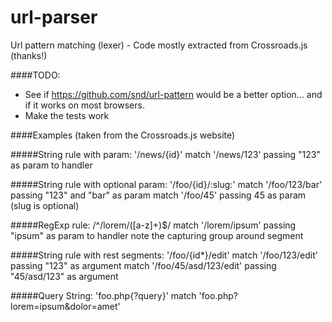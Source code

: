 # url-parser
Url pattern matching (lexer) - Code mostly extracted from Crossroads.js (thanks!)

####TODO:
- See if https://github.com/snd/url-pattern would be a better option... and if it works on most browsers.
- Make the tests work

####Examples (taken from the Crossroads.js website)

#####String rule with param: '/news/{id}'
match '/news/123' passing "123" as param to handler

#####String rule with optional param: '/foo/{id}/:slug:'
match '/foo/123/bar' passing "123" and "bar" as param
match '/foo/45' passing 45 as param (slug is optional)

#####RegExp rule: /^\/lorem\/([a-z]+)$/
match '/lorem/ipsum' passing "ipsum" as param to handler
note the capturing group around segment

#####String rule with rest segments: '/foo/{id*}/edit'
match '/foo/123/edit' passing "123" as argument
match '/foo/45/asd/123/edit' passing "45/asd/123" as argument

#####Query String: 'foo.php{?query}'
match 'foo.php?lorem=ipsum&dolor=amet'
